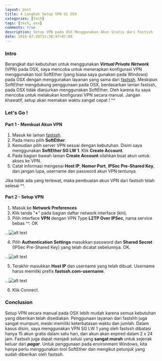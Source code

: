 ```yaml
---
layout: post
title: 4 Langkah Setup VPN di OSX
categories: [Tech]
tags: [tech, osx]
comments: true
description: Setup VPN pada OSX Menggunakan Akun Gratis dari Fastssh
date: 2016-07-28T15:38:47+07:00
---
```

[ss1]: media/ss1.png "SS1"
[ss2]: media/ss3.png "SS2"
[ss3]: media/ss2.png "SS3"

### Intro
Berangkat dari kebutuhan untuk menggunakan ***Virtual Private Network*** (VPN) pada OSX, saya mencoba untuk menerapkan konfigurasi VPN menggunakan tool SoftEther (yang biasa saya gunakan pada Windows) pada OSX dengan menggunakan layanan yang sama dari [fastssh](https://wwww.fastssh.com). Meskipun SoftEther mengdukung penggunaan pada OSX, berdasarkan laman fastssh, pada OSX tidak dianjurkan menggunakan SoftEther. Oleh karena itu saya mencoba untuk melakukan konfigurasi VPN secara manual. Jangan khawatif, setup akan memakan waktu sangat cepat ! ^^

### Let's Go !

#### Part 1 - Membuat Akun VPN
1. Masuk ke laman [fastssh](https://wwww.fastssh.com).
2. Pada menu pilih **SoftEther**.
3. Kemudian pilih server VPN sesuai dengan kebutuhan. Disini saya menggunakan **SoftEther SG LW 1**. Klik **Create Account**.
4. Pada bagian bawah laman **Create Account** silahkan buat akun untuk akses ke VPN.
5. Catat informasi mengenai **Host IP**, **Nomor Port**, **IPSec Pre-Shared Key**, dan jangan lupa, username dan password akun VPN tentunya.

Jika tidak ada yang terlewat, maka pembuatan akun VPN dari fastssh telah selesai ^^.

#### Part 2 - Setup VPN
1. Masuk ke **Network Preferences**
2. Klik tanda "**+**" pada bagian daftar network interface (kiri).
3. Pilih interface **VPN** dengan VPN Type **L2TP Over IPSec**, nama service bebas ^^. OK

...![alt text][ss1]

4. Pilih **Authentication Settings** masukkan password dan **Shared Secret** (IPSec Pre-Shared Key) yang telah dicatat sebelunnya. OK.

...![alt text][ss2]

5. Terakhir masukkan **Host IP** dan username yang telah dibuat. Username harus memiliki prefix **fastssh.com-username**.

...![alt text][ss3]

6. Klik Connect.

### Conclusion
Setup VPN secara manual pada OSX lebih mudah karena semua kebutuhan yang diberikan telah disediakan. Penggunaan layanan dari fastshh juga sangat mumpuni, meski memiliki keterbatasan waktu dan jumlah. Dalam kasus disini, saya menggunakan VPN SG LW 1 yang oleh fastssh dibatasi hanya 15 akun gratis dalam satu hari, dan akun akan expired dalam 2 x 24 jam. Fastssh juga dapat menjadi solusi yang **sangat murah** untuk sejenak keluar dari ***pagar***. Untuk penggunaan pada environment Windows, kita hanya perlu menggunakan tool SoftEther dan mengikut petunjuk yang sudah diberikan oleh fastssh.
